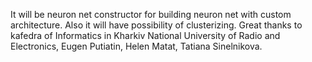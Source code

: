 It will be neuron net constructor for building neuron net with custom architecture. Also it will have possibility of clusterizing.
Great thanks to kafedra of Informatics in Kharkiv National University of Radio and Electronics, Eugen Putiatin, Helen Matat, Tatiana Sinelnikova.
